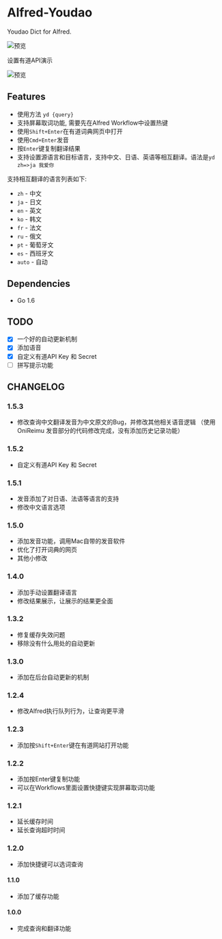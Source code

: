 Alfred-Youdao
===

Youdao Dict for Alfred.    

![预览](./assets/demo.gif)

设置有道API演示

![预览](./assets/demo-api.gif)

## Features

+ 使用方法 `yd {query}`
+ 支持屏幕取词功能, 需要先在Alfred Workflow中设置热键
+ 使用`Shift+Enter`在有道词典网页中打开
+ 使用`Cmd+Enter`发音
+ 按`Enter`键复制翻译结果
+ 支持设置源语言和目标语言，支持中文、日语、英语等相互翻译。语法是`yd zh=>ja 我爱你`

支持相互翻译的语言列表如下:

+ `zh`     - 中文
+ `ja`     - 日文
+ `en`     - 英文
+ `ko`     - 韩文
+ `fr`     - 法文
+ `ru`     - 俄文
+ `pt`     - 葡萄牙文
+ `es`     - 西班牙文
+ `auto`   - 自动

## Dependencies

+ Go 1.6

## TODO

+ [x] 一个好的自动更新机制
+ [x] 添加语音
+ [x] 自定义有道API Key 和 Secret
+ [ ] 拼写提示功能

## CHANGELOG

### 1.5.3

+ 修改查询中文翻译发音为中文原文的Bug，并修改其他相关语音逻辑 
（使用OniReimu 发音部分的代码修改完成，没有添加历史记录功能）

### 1.5.2

+ 自定义有道API Key 和 Secret

### 1.5.1

+ 发音添加了对日语、法语等语言的支持
+ 修改中文语言选项

### 1.5.0

+ 添加发音功能，调用Mac自带的发音软件
+ 优化了打开词典的网页
+ 其他小修改

### 1.4.0

+ 添加手动设置翻译语言
+ 修改结果展示，让展示的结果更全面

### 1.3.2

+ 修复缓存失效问题
+ 移除没有什么用处的自动更新

### 1.3.0

+ 添加在后台自动更新的机制

### 1.2.4

+ 修改Alfred执行队列行为，让查询更平滑

### 1.2.3

+ 添加按`Shift+Enter`键在有道网站打开功能

### 1.2.2

+ 添加按Enter键复制功能
+ 可以在Workflows里面设置快捷键实现屏幕取词功能

### 1.2.1

+ 延长缓存时间
+ 延长查询超时时间

### 1.2.0

+ 添加快捷键可以选词查询

#### 1.1.0

+ 添加了缓存功能

#### 1.0.0

+ 完成查询和翻译功能
